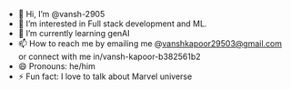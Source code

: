 - 👋 Hi, I’m @vansh-2905
- 👀 I’m interested in Full stack development and ML. 
- 🌱 I’m currently learning genAI
- 📫 How to reach me by emailing me @vanshkapoor29503@gmail.com or connect with me in/vansh-kapoor-b382561b2
- 😄 Pronouns: he/him
- ⚡ Fun fact: I love to talk about Marvel universe

<!---
vansh-2905/vansh-2905 is a ✨ special ✨ repository because its `README.md` (this file) appears on your GitHub profile.
You can click the Preview link to take a look at your changes.
--->
